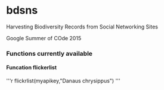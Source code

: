 # bdsns
Harvesting Biodiversity Records from Social Networking Sites

Google Summer of COde 2015


### Functions currently available

#### Funcation flickerlist
'''r
flickrlist(myapikey,"Danaus chrysippus")
'''


